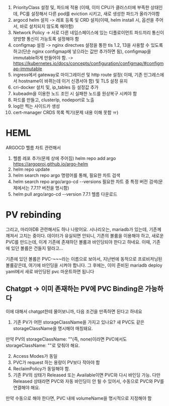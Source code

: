 1. PriorityClass 설정 및, 파드에 적용 (이때, 이미 CPU가 클러스터에 부족한 상태인데, PC를 설정해서 다른 pod를 eviction 시키고, 새로 생성한 파드가 올라가야함
2. argocd helm 설치 -> 레포 등록 및 CRD 설치(이때, helm install 시, 옵션을 주어서, 바로 설치되지 않도록 해야함)
3. Network Policy -> 서로 다른 네임스페이스에 있는 디플로이먼트 파드끼리 통신이 양방향 통신이 가능토록 설정해야 함
4. configmap 설정 -> nginx directves 설정을 통한 tls 1.2, 13을 사용할 수 있도록 하고(단순 nginx configmap에 넣으라는 값만 추가하면 됨), configmap을 immutable하게 만들어야 함. 
   -> https://kubernetes.io/docs/concepts/configuration/configmap/#configmap-immutable
5. ingress에서 gateway로 마이그레이션 및 http route 설정( 이때, 기존 인그레스에서 hostname이 바뀌는데 이거 신경서야 함) 및 TLS 설정 유지
6. cri-docker 설치 및, ip_tables 등 설정값 추가
7. kubeadm을 이용한 노드 조인 시 실패한 노드를 원상복구 시켜야 함
8. 파드를 만들고, clusterIp, nodeport로 노출
9. log만 찍는 사이드카 생성
10. cert-manager CRDS 목록 찍기(문제 내용 이해 못함 ㅠ)

# HEML

ARGOCD 헬름 차트 관련해서

1. 헬름 레포 추가(문제 상에 주어짐)
helm repo add argo https://argoproj.github.io/argo-helm
2. helm repo update
3. helm search repo argo 명령어를 통해, 필요한 차트 검색
4. helm search repo argo/argo-cd --versions 필요한 차트 중 특정 버전 검색(문제에서는 7.7.1? 버전을 명시함)
5. helm pull argo/argo-cd --version 7.7.1 헬름 다운로드

# PV rebinding

그리고, 마리아DB 관련해서도 하나 나왔어요. 시나리오는, mariadb가 있는데, 기존께 깨져서 고치는 중이다. 데이터가 유실되면 안되니, 기존의 볼륨을 이용해야 하고, 새로운 PVC를 만드는데, 이게 기존에 존재하던 볼륨과 바인딩되야 한다고 하네요. 이때, 기존에 있던 볼륨은 건들지 말라고...

기존에 있던 볼륨은 PVC-~~~라는 이름으로 보아서, 지난번에 동적으로 프로비저닝된 볼륨같은데, 여기에 바인딩을 시켜야 합니다. 그 후에는, 이미 준비된 mariadb deploy yaml에서 새로 바인딩된 pvc 마운트하면 됩니다


## Chatgpt -> 이미 존재하는 PV에 PVC Binding은 가능하다

이에 대해서 chatgpt한테 물어보니까, 다음 조건을 만족하면 된다고 하네요

1. 기존 PV가 어떤 storageClassName을 가지고 있나요? 새 PVC도 같은 storageClassName을 명시해야 매칭돼요.

만약 PV의 storageClassName: ""(즉, none)이라면 PVC에서도 storageClassName: ""로 맞춰야 해요.

2. Access Modes가 동일
3. PVC가 request 하는 용량이 PV보다 작아야 함
4. ReclaimPolicy가 동일해야 함. 
5. 기존 PV의 상태가 Released 또는 Available이면 PVC와 다시 바인딩 가능. 다만 Released 상태라면 PVC와 자동 바인딩이 안 될 수 있어서, 수동으로 PVC와 PV를 연결해야 해요.

만약 수동으로 해야 한다면, PVC 내에 volumeName을 명시적으로 지정해야 함




